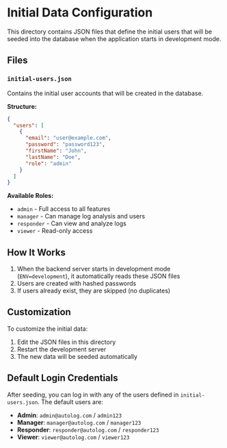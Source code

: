 # Initial Data Configuration

This directory contains JSON files that define the initial users that will be seeded into the database when the application starts in development mode.

## Files

### `initial-users.json`
Contains the initial user accounts that will be created in the database.

**Structure:**
```json
{
  "users": [
    {
      "email": "user@example.com",
      "password": "password123",
      "firstName": "John",
      "lastName": "Doe",
      "role": "admin"
    }
  ]
}
```

**Available Roles:**
- `admin` - Full access to all features
- `manager` - Can manage log analysis and users
- `responder` - Can view and analyze logs
- `viewer` - Read-only access



## How It Works

1. When the backend server starts in development mode (`ENV=development`), it automatically reads these JSON files
2. Users are created with hashed passwords
3. If users already exist, they are skipped (no duplicates)

## Customization

To customize the initial data:

1. Edit the JSON files in this directory
2. Restart the development server
3. The new data will be seeded automatically



## Default Login Credentials

After seeding, you can log in with any of the users defined in `initial-users.json`. The default users are:

- **Admin**: `admin@autolog.com` / `admin123`
- **Manager**: `manager@autolog.com` / `manager123`
- **Responder**: `responder@autolog.com` / `responder123`
- **Viewer**: `viewer@autolog.com` / `viewer123` 